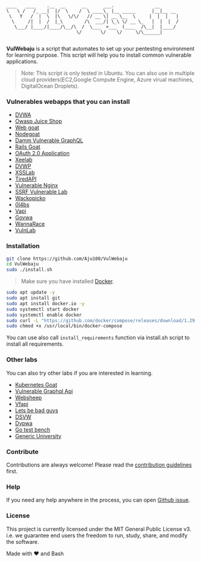 ```
____   ____    .__  __      __      ___.               __
\   \ /   /_ __|  |/  \    /  \ ____\_ |__ _____      |__|__ __
 \   Y   /  |  \  |\   \/\/   // __ \| __ \__  \     |  |  |   |
  \     /|  |  /  |_\        /\  ___/| \_\ \/ __ \_   |  |  |  /
   \___/ |____/|____/\__/\  /  \___  >___  (____  /\__|  |____/
                          \/       \/    \/     \/\______|


```

<b>VulWebaju</b> is a script that automates to set up your pentesting environment for learning purpose. This script will help you to install common vulnerable applications.

> Note: This script is only tested in Ubuntu. You can also use in multiple cloud providers(EC2,Google Compute Engine, Azure virual machines, DigitalOcean Droplets).

### Vulnerables webapps that you can install

- [DVWA](https://dvwa.co.uk/)
- [Owasp Juice Shop](https://github.com/bkimminich/juice-shop)
- [Web goat](https://github.com/WebGoat/WebGoat)
- [Nodegoat](https://github.com/OWASP/NodeGoat)
- [Damm Vulnerable GraphQL](https://github.com/dolevf/Damn-Vulnerable-GraphQL-Application)
- [Rails Goat](https://www.github.com/OWASP/railsgoat)
- [OAuth 2.0 Application](https://github.com/koenbuyens/Vulnerable-OAuth-2.0-Applications)
- [Xeelab](https://github.com/jbarone/xxelab)
- [DVWP](https://github.com/vavkamil/dvwp)
- [XSSLab](https://github.com/kiwicom/xssable)
- [TiredAPI](https://github.com/siddharthbezalwar/Tiredful-API-py3-beta)
- [Vulnerable Nginx](https://github.com/detectify/vulnerable-nginx)
- [SSRF Vulnerable Lab](https://github.com/incredibleindishell/SSRF_Vulnerable_Lab)
- [Wackopicko](https://github.com/adamdoupe/WackoPicko)
- [0l4bs](https://github.com/tegal1337/0l4bs)
- [Vapi](https://github.com/roottusk/vapi)
- [Govwa](https://github.com/0c34/govwa)
- [WannaRace](https://github.com/Xib3rR4dAr/WannaRace)
- [VulnLab](https://github.com/Yavuzlar/VulnLab.git)

### Installation

```bash
git clone https://github.com/Aju100/VulWebaju
cd VulWebaju
sudo ./install.sh
```

> Make sure you have installed [Docker](https://docs.docker.com/install/).

```bash
sudo apt update -y
sudo apt install git
sudo apt install docker.io -y
sudo systemctl start docker
sudo systemctl enable docker
sudo curl -L "https://github.com/docker/compose/releases/download/1.29.0/docker-compose-$(uname -s)-$(uname -m)" -o /usr/local/bin/docker-compose
sudo chmod +x /usr/local/bin/docker-compose
```

You can use also call ```install_requirements``` function via install.sh script to install all requirements.

### Other labs
You can also try other labs if you are interested in learning.
- [Kubernetes Goat](https://github.com/madhuakula/kubernetes-goat)
- [Vulnerable Graphql Api](https://github.com/CarveSystems/vulnerable-graphql-api)
- [Websheep](https://github.com/marmicode/websheep)
- [Vfapi](https://github.com/naryal2580/vfapi)
- [Lets be bad guys](https://github.com/mpirnat/lets-be-bad-guys)
- [DSVW](https://github.com/stamparm/DSVW)
- [Dvpwa](https://github.com/anxolerd/dvpwa)
- [Go test bench](https://github.com/Contrast-Security-OSS/go-test-bench)
- [Generic University](https://github.com/InsiderPhD/Generic-University)

### Contribute

Contributions are always welcome! Please read the [contribution guidelines](./CONTRIBUTING.md) first.

### Help

If you need any help anywhere in the process, you can open [Github issue](https://github.com/Aju100/VulWebaju/issues).

### License

This project is currently licensed under the MIT General Public License v3. i.e. we guarantee end users the freedom to run, study, share, and modify the software.

Made with ❤️ and Bash
